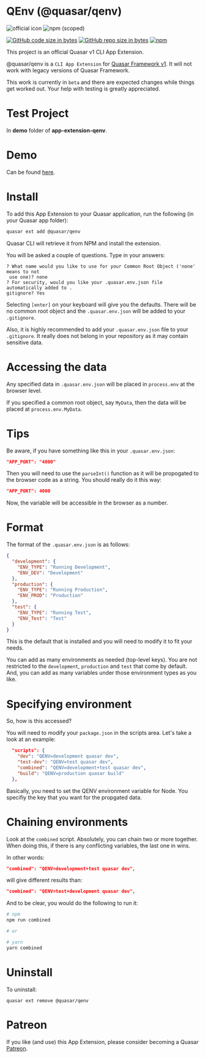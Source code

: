 QEnv (@quasar/qenv)
===

![official icon](https://img.shields.io/badge/Quasar%201.0-Official%20CLI%20App%20Extension-green.svg)
![npm (scoped)](https://img.shields.io/npm/v/@quasar/quasar-app-extension-qenv.svg?style=plastic)

[![GitHub code size in bytes](https://img.shields.io/github/languages/code-size/quasarframework/app-extension-qenv.svg)]()
[![GitHub repo size in bytes](https://img.shields.io/github/repo-size/quasarframework/app-extension-qenv.svg)]()
[![npm](https://img.shields.io/npm/dt/@quasar/quasar-app-extension-qenv.svg)](https://www.npmjs.com/package/@quasar/quasar-app-extension-qenv)

This project is an official Quasar v1 CLI App Extension.

@quasar/qenv is a `CLI App Extension` for [Quasar Framework v1](https://v1.quasar-framework.org/). It will not work with legacy versions of Quasar Framework.

This work is currently in `beta` and there are expected changes while things get worked out. Your help with testing is greatly appreciated.

# Test Project
In **demo** folder of **app-extension-qenv**.

# Demo
Can be found [here](https://quasarframework.github.io/app-extension-qenv/demo/dist/spa/#/).

# Install
To add this App Extension to your Quasar application, run the following (in your Quasar app folder):

```bash
quasar ext add @quasar/qenv
```

Quasar CLI will retrieve it from NPM and install the extension.

You will be asked a couple of questions. Type in your answers:
```
? What name would you like to use for your Common Root Object ('none' means to not
 use one)? none
? For security, would you like your .quasar.env.json file automatically added to .
gitignore? Yes
```

Selecting `[enter]` on your keyboard will give you the defaults. There will be no common root object and the `.quasar.env.json` will be added to your `.gitignore`.

Also, it is highly recommended to add your `.quasar.env.json` file to your `.gitignore`. It really does not belong in your repository as it may contain sensitive data.

# Accessing the data
Any specified data in `.quasar.env.json` will be placed in `process.env` at the browser level. 

If you specified a common root object, say `MyData`, then the data will be placed at `process.env.MyData`.

# Tips
Be aware, if you have something like this in your `.quasar.env.json`:

```json
"APP_PORT": "4000"
```

Then you will need to use the `parseInt()` function as it will be propogated to the browser code as a string. You should really do it this way:

```json
"APP_PORT": 4000
```
Now, the variable will be accessible in the browser as a number.

# Format
The format of the `.quasar.env.json` is as follows:
```json
{
  "development": {
    "ENV_TYPE": "Running Development",
    "ENV_DEV": "Development"
  },
  "production": {
    "ENV_TYPE": "Running Production",
    "ENV_PROD": "Production"
  },
  "test": {
    "ENV_TYPE": "Running Test",
    "ENV_Test": "Test"
  }
}
```
This is the default that is installed and you will need to modify it to fit your needs.

You can add as many environments as needed (top-level keys). You are not restricted to the `development`, `production` and `test` that come by default. And, you can add as many variables under those environment types as you like.

# Specifying environment
So, how is this accessed?

You will need to modify your `package.json` in the scripts area. Let's take a look at an example:

```json
  "scripts": {
    "dev": "QENV=development quasar dev",
    "test-dev": "QENV=test quasar dev",
    "combined": "QENV=development+test quasar dev",
    "build": "QENV=production quasar build"
  },
```

Basically, you need to set the QENV environment variable for Node. You specifiy the key that you want for the propgated data.

# Chaining environments
Look at the `combined` script. Absolutely, you can chain two or more together. When doing this, if there is any conflicting variables, the last one in wins.

In other words:

```json
"combined": "QENV=development+test quasar dev",
```

will give different results than:

```json
"combined": "QENV=test+development quasar dev",
```

And to be clear, you would do the following to run it:

```bash
# npm
npm run combined

# or

# yarn
yarn combined
```
# Uninstall
To uninstall:
```
quasar ext remove @quasar/qenv
```

# Patreon
If you like (and use) this App Extension, please consider becoming a Quasar [Patreon](https://www.patreon.com/quasarframework).
